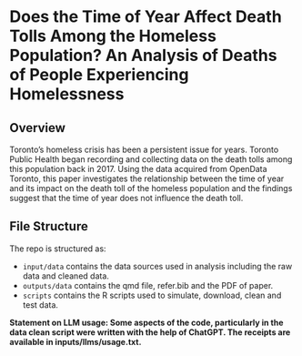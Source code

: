 # Does the Time of Year Affect Death Tolls Among the Homeless Population? An Analysis of Deaths of People Experiencing Homelessness

## Overview

Toronto’s homeless crisis has been a persistent issue for years. Toronto Public Health began recording and collecting data on the death tolls among this population back in 2017. Using the data acquired from OpenData Toronto, this paper investigates the relationship between the time of year and its impact on the death toll of the homeless population and the findings suggest that the time of year does not influence the death toll.


## File Structure

The repo is structured as:

-   `input/data` contains the data sources used in analysis including the raw data and cleaned data.
-   `outputs/data` contains the qmd file, refer.bib and the PDF of paper.
-   `scripts` contains the R scripts used to simulate, download, clean and test data.

**Statement on LLM usage: Some aspects of the code, particularly in the data clean script were written with the help of ChatGPT. The receipts are available in inputs/llms/usage.txt.**
